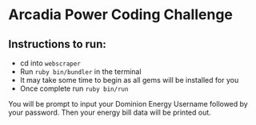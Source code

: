 # Arcadia Power Coding Challenge
## Instructions to run:
* cd into `webscraper`
* Run `ruby bin/bundler` in the terminal 
* It may take some time to begin as all gems will be installed for you
* Once complete run `ruby bin/run`

 You will be prompt to input your Dominion Energy Username followed by your password. Then your energy bill data will be printed out. 